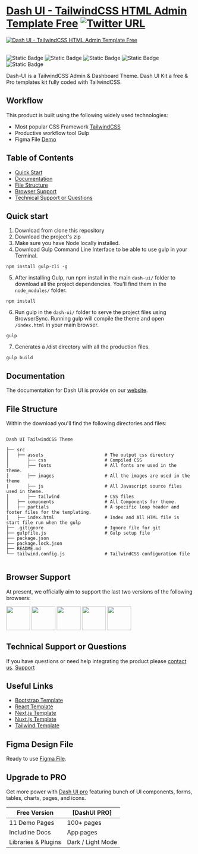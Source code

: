 # [Dash UI - TailwindCSS HTML Admin Template Free](https://dashui.codescandy.com/) [![Twitter URL](https://img.shields.io/twitter/url?style=social&url=https%3A%2F%2Fgithub.com%2Fcodescandy%2FDash-UI)](https://twitter.com/intent/tweet?text=Dash%20-%20UI%20Bootstrap%205%20Theme&url=https%3A%2F%2Fgithub.com%2Fcodescandy%2FDash-UI&via=getcodescandy)

<a href="https://dashui.codescandy.com/">
 <img src="https://github.com/codescandy/dashui-tailwindcss/blob/main/src/assets/images/marketing/hero-img.jpg" alt="Dash UI - TailwindCSS HTML Admin Template Free"/>
</a>
 <br />
<br />

![Static Badge](https://img.shields.io/badge/tags-v1.0.0-blue) ![Static Badge](https://img.shields.io/badge/License-MIT-blue) ![Static Badge](https://img.shields.io/badge/issue-0%20open-green) ![Static Badge](https://img.shields.io/badge/forks-1-blue) ![Static Badge](https://img.shields.io/badge/starts-2-blue)

Dash-UI is a TailwindCSS Admin & Dashboard Theme. Dash UI Kit a free & Pro templates kit fully coded with TailwindCSS.

## Workflow

This product is built using the following widely used technologies:

-  Most popular CSS Framework [TailwindCSS](https://tailwindcss.com/)
-  Productive workflow tool Gulp
-  Figma File [Demo](https://www.figma.com/community/file/1259105309122518026/dash-ui-admin-dashboard-template)

## Table of Contents

-  [Quick Start](#quick-start)
-  [Documentation](#documentation)
-  [File Structure](#file-structure)
-  [Browser Support](#browser-support)
-  [Technical Support or Questions](#technical-support-or-questions)

## Quick start

1. Download from clone this repository
2. Download the project's zip
3. Make sure you have Node locally installed.
4. Download Gulp Command Line Interface to be able to use gulp in your Terminal.

```
npm install gulp-cli -g
```

5. After installing Gulp, run npm install in the main `dash-ui/` folder to download all the project dependencies. You'll find them in the `node_modules/` folder.

```
npm install
```

6. Run gulp in the `dash-ui/` folder to serve the project files using BrowserSync. Running gulp will compile the theme and open `/index.html` in your main browser.

```
gulp
```

7. Generates a /dist directory with all the production files.

```
gulp build
```

## Documentation

The documentation for Dash UI is provide on our [website](https://dashui.codescandy.com/tailwindcss/docs.html).

## File Structure

Within the download you'll find the following directories and files:

```

Dash UI TailwindCSS Theme

├── src
│   ├── assets                       # The output css directory
│       ├── css                      # Compiled CSS
│       ├── fonts                    # All fonts are used in the theme.
│       ├── images                   # All the images are used in the theme
|       ├── js                       # All Javascript source files used in theme.
│       ├── tailwind                 # CSS files
│   ├── components                   # All Components for theme.
│   ├── partials                     # A specific loop header and footer files for the templating.
│   ├── index.html                   # Index and All HTML file is start file run when the gulp
├── .gitignore                       # Ignore file for git
├── gulpfile.js                      # Gulp setup file
├── package.json
├── package.lock.json
├── README.md
└── tailwind.config.js               # TailwindCSS configuration file


```

## Browser Support

At present, we officially aim to support the last two versions of the following browsers:

<div class="flex">
<img src="https://github.com/codescandy/Dash-UI/blob/main/src/assets/images/marketing/chrome.png" width="64" height="64">
<img src="https://github.com/codescandy/Dash-UI/blob/main/src/assets/images/marketing/firefox.png" width="64" height="64">
<img src="https://github.com/codescandy/Dash-UI/blob/main/src/assets/images/marketing/edge.png" width="64" height="64">
<img src="https://github.com/codescandy/Dash-UI/blob/main/src/assets/images/marketing/safari.png" width="64" height="64">
<img src="https://github.com/codescandy/Dash-UI/blob/main/src/assets/images/marketing/opera.png" width="64" height="64">
</div>

## Technical Support or Questions

If you have questions or need help integrating the product please [contact us](https://codescandy.com/contact-us/). [Support](https://github.com/codescandy/Dash-UI/discussions)

## Useful Links

-  [Bootstrap Template](https://dashui.codescandy.com/free-bootstrap-5-admin-dashboard-template.html)
-  [React Template](https://dashui.codescandy.com/free-reactjs-admin-dashboard-template.html)
-  [Next.js Template](https://dashui.codescandy.com/free-next-js-admin-dashboard-template.html)
-  [Nuxt.js Template](https://dashui.codescandy.com/free-nuxt-js-admin-dashboard-template.html)
-  [Tailwind Template](https://dashui.codescandy.com/free-tailwindcss-admin-dashboard-html-template.html)

## Figma Design File

Ready to use [Figma File](https://www.figma.com/community/file/1259105309122518026/dash-ui-admin-dashboard-template).

## Upgrade to PRO

Get more power with [Dash UI pro](https://dashui.codescandy.com/) featuring bunch of UI components, forms, tables, charts, pages, and icons.

| Free Version        | [DashUI PRO]      |
| ------------------- | ----------------- |
| 11 Demo Pages       | 100+ pages        |
| Includine Docs      | App pages         |
| Libraries & Plugins | Dark / Light Mode |
